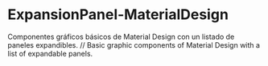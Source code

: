 # ExpansionPanel-MaterialDesign
Componentes gráficos básicos de Material Design con un listado de paneles expandibles. //  Basic graphic components of Material Design with a list of expandable panels.
